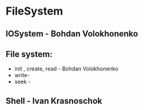 # FileSystem
## IOSystem - Bohdan Volokhonenko
## File system:
   * init , create, read - Bohdan Volokhonenko
   * write- 
   * seek - 
## Shell - Ivan Krasnoschok
##
